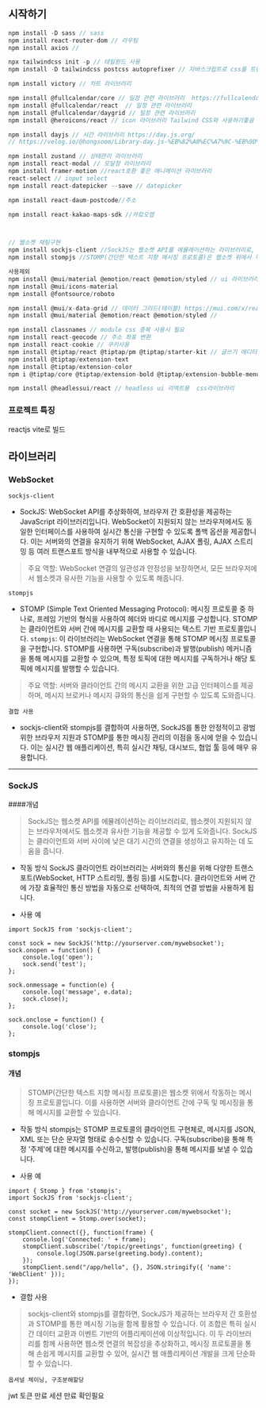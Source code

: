 ## 시작하기
```javascript
npm install -D sass // sass
npm install react-router-dom // 라우팅
npm install axios // 

npx tailwindcss init -p // 테일윈드 사용
npm install -D tailwindcss postcss autoprefixer // 자바스크립트로 css를 트랜스포밍해주는 툴

npm install victory // 차트 라이브러리

npm install @fullcalendar/core // 일정 관련 라이브러리  https://fullcalendar.io/docs/react
npm install @fullcalendar/react  // 일정 관련 라이브러리
npm install @fullcalendar/daygrid // 일정 관련 라이브러리
npm install @heroicons/react // icon 라이브러리 Tailwind CSS와 사용하기좋음

npm install dayjs // 시간 라이브러리 https://day.js.org/ 
// https://velog.io/@hongsoom/Library-day.js-%EB%82%A0%EC%A7%9C-%EB%9D%BC%EC%9D%B4%EB%B8%8C%EB%9F%AC%EB%A6%AC

npm install zustand // 상태관리 라이브러리
npm install react-modal // 모달창 라이브러리
npm install framer-motion //react호환 좋은 애니메이션 라이브러리
react-select // input select
npm install react-datepicker --save // datepicker

npm install react-daum-postcode//주소 

npm install react-kakao-maps-sdk //카캌오맵



// 웹소켓 채팅구현
npm install sockjs-client //SockJS는 웹소켓 API를 에뮬레이션하는 라이브러리로, 웹소켓이 지원되지 않는 브라우저에서도 웹소켓과 유사한 기능을 제공할 수 있게 도와줌
npm install stompjs //STOMP(간단한 텍스트 지향 메시징 프로토콜)은 웹소켓 위에서 작동하는 메시징 프로토콜

```
```javascript
사용제외
npm install @mui/material @emotion/react @emotion/styled // ui 라이브러리
npm install @mui/icons-material
npm install @fontsource/roboto

npm install @mui/x-data-grid // 데이터 그리드(테이블) https://mui.com/x/react-data-grid/getting-started/#installation 
npm install @mui/material @emotion/react @emotion/styled // 

npm install classnames // module css 중복 사용시 필요
npm install react-geocode // 주소 좌표 변환
npm install react-cookie // 쿠키사용
npm install @tiptap/react @tiptap/pm @tiptap/starter-kit // 글쓰기 에디터
npm install @tiptap/extension-text
npm install @tiptap/extension-color
npm i @tiptap/core @tiptap/extension-bold @tiptap/extension-bubble-menu @tiptap/extension-code @tiptap/extension-document @tiptap/extension-history @tiptap/extension-italic @tiptap/extension-paragraph @tiptap/extension-strike @tiptap/extension-text @tiptap/extension-underline

npm install @headlessui/react // headless ui 리액트용  css라이브러리
```
### 프로젝트 특징
reactjs vite로 빌드 


##  라이브러리
###  WebSocket
`sockjs-client`
- SockJS: WebSocket API를 추상화하여, 브라우저 간 호환성을 제공하는 JavaScript 라이브러리입니다. WebSocket이 지원되지 않는 브라우저에서도 동일한 인터페이스를 사용하여 실시간 통신을 구현할 수 있도록 폴백 옵션을 제공합니다. 이는 서버와의 연결을 유지하기 위해 WebSocket, AJAX 폴링, AJAX 스트리밍 등 여러 트랜스포트 방식을 내부적으로 사용할 수 있습니다.
>주요 역할: WebSocket 연결의 일관성과 안정성을 보장하면서, 모든 브라우저에서 웹소켓과 유사한 기능을 사용할 수 있도록 해줍니다.

`stompjs`
- STOMP (Simple Text Oriented Messaging Protocol): 메시징 프로토콜 중 하나로, 프레임 기반의 형식을 사용하여 헤더와 바디로 메시지를 구성합니다. STOMP는 클라이언트와 서버 간에 메시지를 교환할 때 사용되는 텍스트 기반 프로토콜입니다.
`stompjs`: 이 라이브러리는 WebSocket 연결을 통해 STOMP 메시징 프로토콜을 구현합니다. STOMP를 사용하면 구독(subscribe)과 발행(publish) 메커니즘을 통해 메시지를 교환할 수 있으며, 특정 토픽에 대한 메시지를 구독하거나 해당 토픽에 메시지를 발행할 수 있습니다.
>주요 역할: 서버와 클라이언트 간의 메시지 교환을 위한 고급 인터페이스를 제공하며, 메시지 브로커나 메시지 큐와의 통신을 쉽게 구현할 수 있도록 도와줍니다.

`결합 사용`
- sockjs-client와 stompjs를 결합하여 사용하면, SockJS를 통한 안정적이고 광범위한 브라우저 지원과 STOMP를 통한 메시징 관리의 이점을 동시에 얻을 수 있습니다. 이는 실시간 웹 애플리케이션, 특히 실시간 채팅, 대시보드, 협업 툴 등에 매우 유용합니다.

---


### SockJS
####개념
>SockJS는 웹소켓 API를 에뮬레이션하는 라이브러리로, 웹소켓이 지원되지 않는 브라우저에서도 웹소켓과 유사한 기능을 제공할 수 있게 도와줍니다. SockJS는 클라이언트와 서버 사이에 낮은 대기 시간의 연결을 생성하고 유지하는 데 도움을 줍니다.

- 작동 방식
SockJS 클라이언트 라이브러리는 서버와의 통신을 위해 다양한 트랜스포트(WebSocket, HTTP 스트리밍, 폴링 등)를 시도합니다. 클라이언트와 서버 간에 가장 효율적인 통신 방법을 자동으로 선택하여, 최적의 연결 방법을 사용하게 됩니다.

- 사용 예
```
import SockJS from 'sockjs-client';

const sock = new SockJS('http://yourserver.com/mywebsocket');
sock.onopen = function() {
    console.log('open');
    sock.send('test');
};

sock.onmessage = function(e) {
    console.log('message', e.data);
    sock.close();
};

sock.onclose = function() {
    console.log('close');
};
```

### stompjs
#### 개념
>STOMP(간단한 텍스트 지향 메시징 프로토콜)은 웹소켓 위에서 작동하는 메시징 프로토콜입니다. 이를 사용하면 서버와 클라이언트 간에 구독 및 메시징을 통해 메시지를 교환할 수 있습니다.

- 작동 방식
stompjs는 STOMP 프로토콜의 클라이언트 구현체로, 메시지를 JSON, XML 또는 단순 문자열 형태로 송수신할 수 있습니다. 구독(subscribe)을 통해 특정 '주제'에 대한 메시지를 수신하고, 발행(publish)을 통해 메시지를 보낼 수 있습니다.

- 사용 예
```
import { Stomp } from 'stompjs';
import SockJS from 'sockjs-client';

const socket = new SockJS('http://yourserver.com/mywebsocket');
const stompClient = Stomp.over(socket);

stompClient.connect({}, function(frame) {
    console.log('Connected: ' + frame);
    stompClient.subscribe('/topic/greetings', function(greeting) {
        console.log(JSON.parse(greeting.body).content);
    });
    stompClient.send("/app/hello", {}, JSON.stringify({ 'name': 'WebClient' }));
});
```
- 결합 사용
>sockjs-client와 stompjs를 결합하면, SockJS가 제공하는 브라우저 간 호환성과 STOMP를 통한 메시징 기능을 함께 활용할 수 있습니다. 이 조합은 특히 실시간 데이터 교환과 이벤트 기반의 어플리케이션에 이상적입니다. 이 두 라이브러리를 함께 사용하면 웹소켓 연결의 복잡성을 추상화하고, 메시징 프로토콜을 통해 손쉽게 메시지를 교환할 수 있어, 실시간 웹 애플리케이션 개발을 크게 단순화할 수 있습니다.



`옵셔널 체이닝, 구조분해할당`

jwt 토큰 만료 세션 만료 확인필요
